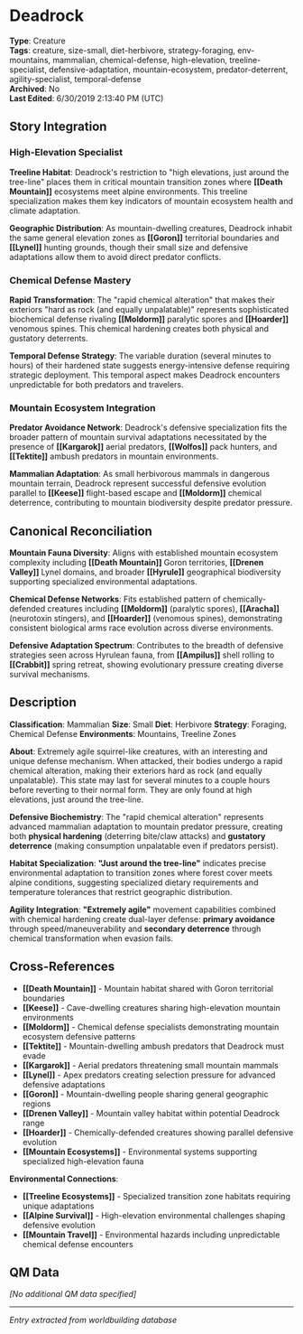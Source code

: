 # Deadrock

**Type**: Creature  
**Tags**: creature, size-small, diet-herbivore, strategy-foraging, env-mountains, mammalian, chemical-defense, high-elevation, treeline-specialist, defensive-adaptation, mountain-ecosystem, predator-deterrent, agility-specialist, temporal-defense  
**Archived**: No  
**Last Edited**: 6/30/2019 2:13:40 PM (UTC)

## Story Integration

### High-Elevation Specialist
**Treeline Habitat**: Deadrock's restriction to "high elevations, just around the tree-line" places them in critical mountain transition zones where **[[Death Mountain]]** ecosystems meet alpine environments. This treeline specialization makes them key indicators of mountain ecosystem health and climate adaptation.

**Geographic Distribution**: As mountain-dwelling creatures, Deadrock inhabit the same general elevation zones as **[[Goron]]** territorial boundaries and **[[Lynel]]** hunting grounds, though their small size and defensive adaptations allow them to avoid direct predator conflicts.

### Chemical Defense Mastery
**Rapid Transformation**: The "rapid chemical alteration" that makes their exteriors "hard as rock (and equally unpalatable)" represents sophisticated biochemical defense rivaling **[[Moldorm]]** paralytic spores and **[[Hoarder]]** venomous spines. This chemical hardening creates both physical and gustatory deterrents.

**Temporal Defense Strategy**: The variable duration (several minutes to hours) of their hardened state suggests energy-intensive defense requiring strategic deployment. This temporal aspect makes Deadrock encounters unpredictable for both predators and travelers.

### Mountain Ecosystem Integration
**Predator Avoidance Network**: Deadrock's defensive specialization fits the broader pattern of mountain survival adaptations necessitated by the presence of **[[Kargarok]]** aerial predators, **[[Wolfos]]** pack hunters, and **[[Tektite]]** ambush predators in mountain environments.

**Mammalian Adaptation**: As small herbivorous mammals in dangerous mountain terrain, Deadrock represent successful defensive evolution parallel to **[[Keese]]** flight-based escape and **[[Moldorm]]** chemical deterrence, contributing to mountain biodiversity despite predator pressure.

## Canonical Reconciliation

**Mountain Fauna Diversity**: Aligns with established mountain ecosystem complexity including **[[Death Mountain]]** Goron territories, **[[Drenen Valley]]** Lynel domains, and broader **[[Hyrule]]** geographical biodiversity supporting specialized environmental adaptations.

**Chemical Defense Networks**: Fits established pattern of chemically-defended creatures including **[[Moldorm]]** (paralytic spores), **[[Aracha]]** (neurotoxin stingers), and **[[Hoarder]]** (venomous spines), demonstrating consistent biological arms race evolution across diverse environments.

**Defensive Adaptation Spectrum**: Contributes to the breadth of defensive strategies seen across Hyrulean fauna, from **[[Ampilus]]** shell rolling to **[[Crabbit]]** spring retreat, showing evolutionary pressure creating diverse survival mechanisms.

## Description
**Classification**:
Mammalian
**Size**:
Small
**Diet**:
Herbivore
**Strategy**:
Foraging, Chemical Defense
**Environments**:
Mountains, Treeline Zones

**About**:
Extremely agile squirrel-like creatures, with an interesting and unique defense mechanism. When attacked, their bodies undergo a rapid chemical alteration, making their exteriors hard as rock (and equally unpalatable). This state may last for several minutes to a couple hours before reverting to their normal form. They are only found at high elevations, just around the tree-line.

**Defensive Biochemistry**: The "rapid chemical alteration" represents advanced mammalian adaptation to mountain predator pressure, creating both **physical hardening** (deterring bite/claw attacks) and **gustatory deterrence** (making consumption unpalatable even if predators persist).

**Habitat Specialization**: **"Just around the tree-line"** indicates precise environmental adaptation to transition zones where forest cover meets alpine conditions, suggesting specialized dietary requirements and temperature tolerances that restrict geographic distribution.

**Agility Integration**: **"Extremely agile"** movement capabilities combined with chemical hardening create dual-layer defense: **primary avoidance** through speed/maneuverability and **secondary deterrence** through chemical transformation when evasion fails.

## Cross-References
- **[[Death Mountain]]** - Mountain habitat shared with Goron territorial boundaries
- **[[Keese]]** - Cave-dwelling creatures sharing high-elevation mountain environments
- **[[Moldorm]]** - Chemical defense specialists demonstrating mountain ecosystem defensive patterns
- **[[Tektite]]** - Mountain-dwelling ambush predators that Deadrock must evade
- **[[Kargarok]]** - Aerial predators threatening small mountain mammals
- **[[Lynel]]** - Apex predators creating selection pressure for advanced defensive adaptations
- **[[Goron]]** - Mountain-dwelling people sharing general geographic regions
- **[[Drenen Valley]]** - Mountain valley habitat within potential Deadrock range
- **[[Hoarder]]** - Chemically-defended creatures showing parallel defensive evolution
- **[[Mountain Ecosystems]]** - Environmental systems supporting specialized high-elevation fauna

**Environmental Connections**:
- **[[Treeline Ecosystems]]** - Specialized transition zone habitats requiring unique adaptations
- **[[Alpine Survival]]** - High-elevation environmental challenges shaping defensive evolution
- **[[Mountain Travel]]** - Environmental hazards including unpredictable chemical defense encounters

## QM Data
*[No additional QM data specified]*

---
*Entry extracted from worldbuilding database*
